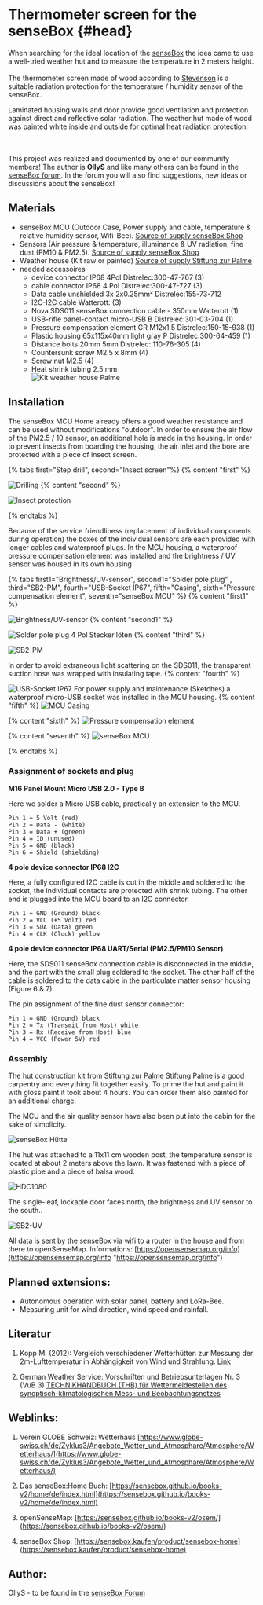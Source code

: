 # Thermometer screen for the senseBox {#head}

<div class="description">
When searching for the ideal location of the <a href="http://www.sensebox.de/en">senseBox</a> the idea came to use a well-tried weather hut and to measure the temperature in 2 meters height. 
<br><br>
The thermometer screen made of wood according to <a href="https://en.wikipedia.org/wiki/Stevenson_screen">Stevenson</a>  is a suitable radiation protection for the temperature / humidity sensor of the senseBox.

Laminated housing walls and door provide good ventilation and protection against direct and reflective solar radiation.
The weather hut made of wood was painted white inside and outside for optimal heat radiation protection.
</div>
<div class="line">
    <br>
    <br>
</div>
<div class="box_info">
    <i class="fa fa-info fa-fw" aria-hidden="true" style="color: #42acf3;"></i>
    This project was realized and documented by one of our community members! The author is <b>OllyS</b>  and like many others can be found in the <a href="https://forum.sensebox.de/">senseBox forum</a>. In the forum you will also find suggestions, new ideas or discussions about the senseBox!
    </div>


## Materials 

- senseBox MCU (Outdoor Case, Power supply and cable, temperature & relative humidity sensor, Wifi-Bee). [Source of supply senseBox Shop](https://sensebox.kaufen/product/sensebox-home)
- Sensors (Air pressure & temperature, illuminance & UV radiation, fine dust (PM10 & PM2.5).  [Source of supply senseBox Shop](https://sensebox.kaufen/product/sensebox-home)
- Weather house (Kit raw or painted)
[Source of supply Stiftung zur Palme](https://www.globe-swiss.ch/files/Downloads/902/Download/Wetterhausflyer_2017.pdf)
- needed accessoires
    - device connector IP68 4Pol Distrelec:300-47-767 (3)
    - cable connector IP68 4 Pol Distrelec:300-47-727 (3)
    - Data cable unshielded 3x 2x0.25mm² Distrelec:155-73-712
    - I2C-I2C cable Watterott: (3)
    - Nova SDS011 senseBox connection cable - 350mm Watterott (1)
    - USB-rifle panel-contact micro-USB B Distrelec:301-03-704 (1)
    - Pressure compensation element GR M12x1.5 Distrelec:150-15-938 (1)
    - Plastic housing 65x115x40mm light gray P Distrelec:300-64-459 (1)
    - Distance bolts 20mm 5mm Distrelec: 110-76-305 (4)
    - Countersunk screw M2.5 x 8mm (4)
    - Screw nut M2.5 (4)
    - Heat shrink tubing 2.5 mm   
![Kit weather house Palme](https://i.imgur.com/DmDOVDj.jpg)



## Installation 

The senseBox MCU Home already offers a good weather resistance and can be used without modifications "outdoor". In order to ensure the air flow of the PM2.5 / 10 sensor, an additional hole is made in the housing. In order to prevent insects from boarding the housing, the air inlet and the bore are protected with a piece of insect screen.


{% tabs first="Step drill", second="Insect screen"%}
{% content "first" %}

![Drilling](https://i.imgur.com/EH8l3ie.jpg)
{% content "second" %}

![Insect protection](https://i.imgur.com/oDrPwje.jpg)

{% endtabs %}



Because of the service friendliness (replacement of individual components during operation) the boxes of the individual sensors are each provided with longer cables and waterproof plugs. In the MCU housing, a waterproof pressure compensation element was installed and the brightness / UV sensor was housed in its own housing.

{% tabs first1="Brightness/UV-sensor", second1="Solder pole plug" , third="SB2-PM", fourth="USB-Socket IP67", fifth="Casing", sixth="Pressure compensation element", seventh="senseBox MCU" %}
{% content "first1" %}

![Brightness/UV-sensor](https://i.imgur.com/eYPAxWt.jpg)
{% content "second1" %}

![Solder pole plug](https://i.imgur.com/xBFTAIs.jpg)
4 Pol Stecker löten
{% content "third" %}

![SB2-PM](https://i.imgur.com/0pZStGW.jpg)

 In order to avoid extraneous light scattering on the SDS011, the transparent suction hose was wrapped with insulating tape. 
{% content "fourth" %}

![USB-Socket IP67](https://i.imgur.com/s0UyTWb.jpg)
For power supply and maintenance (Sketches) a waterproof micro-USB socket was installed in the MCU housing.
{% content "fifth" %}
![MCU Casing](https://i.imgur.com/c2lGr8U.jpg)

{% content "sixth" %}
![Pressure compensation element](https://i.imgur.com/WpCDWvU.jpg)

{% content "seventh" %}
![senseBox MCU](https://i.imgur.com/xBbVj43.jpg)

{% endtabs %}


### Assignment of sockets and plug 

**M16 Panel Mount Micro USB 2.0 - Type B**

Here we solder a Micro USB cable, practically an extension to the MCU.

    Pin 1 = 5 Volt (red)
    Pin 2 = Data - (white)
    Pin 3 = Data + (green)
    Pin 4 = ID (unused)
    Pin 5 = GND (black)
    Pin 6 = Shield (shielding)

**4 pole device connector IP68 I2C**

Here, a fully configured I2C cable is cut in the middle and soldered to the socket, the individual contacts are protected with shrink tubing. The other end is plugged into the MCU board to an I2C connector.

    Pin 1 = GND (Ground) black
    Pin 2 = VCC (+5 Volt) red
    Pin 3 = SDA (Data) green
    Pin 4 = CLK (Clock) yellow


**4 pole device connector IP68 UART/Serial (PM2.5/PM10 Sensor)**

Here, the SDS011 senseBox connection cable is disconnected in the middle, and the part with the small plug soldered to the socket. The other half of the cable is soldered to the data cable in the particulate matter sensor housing (Figure 6 & 7).

The pin assignment of the fine dust sensor connector:

    Pin 1 = GND (Ground) black
    Pin 2 = Tx (Transmit from Host) white
    Pin 3 = Rx (Receive from Host) blue
    Pin 4 = VCC (Power 5V) red

### Assembly

The hut construction kit from [Stiftung zur Palme](https://www.palme.ch/pages/schreinerei.htm "Stiftung zur Palme") Stiftung Palme is a good carpentry and everything fit together easily. To prime the hut and paint it with gloss paint it took about 4 hours. You can order them also painted for an additional charge.

The MCU and the air quality sensor have also been put into the cabin for the sake of simplicity.

![senseBox Hütte](https://i.imgur.com/OobmRlg.jpg) 


The hut was attached to a 11x11 cm wooden post, the temperature sensor is located at about 2 meters above the lawn. It was fastened with a piece of plastic pipe and a piece of balsa wood.

![HDC1080](https://i.imgur.com/cvCT583.jpg)

The single-leaf, lockable door faces north, the brightness and UV sensor to the south..

![SB2-UV](https://i.imgur.com/gzKS9Ad.jpg)



All data is sent by the senseBox via wifi to a router in the house and from there to openSenseMap.
Informations: [https://opensensemap.org/info](https://opensensemap.org/info "https://opensensemap.org/info")



## Planned extensions: 

   - Autonomous operation with solar panel, battery and LoRa-Bee.
   - Measuring unit for wind direction, wind speed and rainfall.



## Literatur

1. Kopp M. (2012): Vergleich verschiedener Wetterhütten zur Messung der 2m-Lufttemperatur
in Abhängigkeit von Wind und Strahlung. [Link](https://wikis.fu-berlin.de/pages/viewpage.action?pageId=841581560&preview=%2F841581560%2F841581563%2FH%C3%BCttenvergleichENDVERSION.pdf)


2. German Weather Service: Vorschriften und Betriebsunterlagen Nr. 3  (VuB 3) [TECHNIKHANDBUCH (THB) für Wettermeldestellen des synoptisch-klimatologischen Mess- und Beobachtungsnetzes](https://www.dwd.de/DE/leistungen/pbfb_verlag_vub/pdf_einzelbaende/vub_3_thb_gesamt_pdf.pdf?__blob=publicationFile&v=5)


## Weblinks:
1. Verein GLOBE Schweiz: Wetterhaus [https://www.globe-swiss.ch/de/Zyklus3/Angebote_Wetter_und_Atmosphare/Atmosphere/Wetterhaus/](https://www.globe-swiss.ch/de/Zyklus3/Angebote_Wetter_und_Atmosphare/Atmosphere/Wetterhaus/)


2. Das senseBox:Home Buch: [https://sensebox.github.io/books-v2/home/de/index.html](https://sensebox.github.io/books-v2/home/de/index.html)

3. openSenseMap: [https://sensebox.github.io/books-v2/osem/](https://sensebox.github.io/books-v2/osem/)

4. senseBox Shop: [https://sensebox.kaufen/product/sensebox-home](https://sensebox.kaufen/product/sensebox-home)


## Author:
OllyS - to be found in the [senseBox Forum](https://forum.sensebox.de/)
